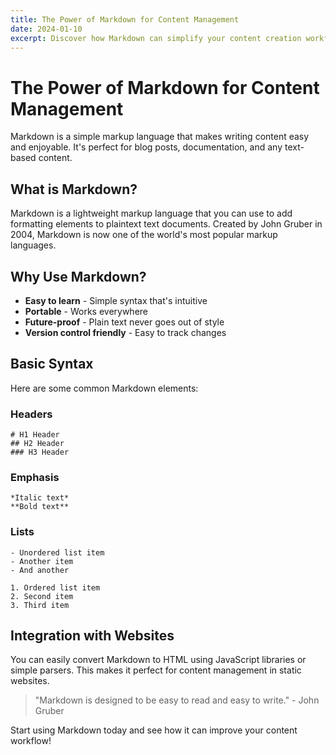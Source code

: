 ```yaml
---
title: The Power of Markdown for Content Management
date: 2024-01-10
excerpt: Discover how Markdown can simplify your content creation workflow and make your website easier to maintain.
---
```


# The Power of Markdown for Content Management

Markdown is a simple markup language that makes writing content easy and enjoyable. It's perfect for blog posts, documentation, and any text-based content.

## What is Markdown?

Markdown is a lightweight markup language that you can use to add formatting elements to plaintext text documents. Created by John Gruber in 2004, Markdown is now one of the world's most popular markup languages.

## Why Use Markdown?

* **Easy to learn** - Simple syntax that's intuitive
* **Portable** - Works everywhere
* **Future-proof** - Plain text never goes out of style
* **Version control friendly** - Easy to track changes

## Basic Syntax

Here are some common Markdown elements:

### Headers
```
# H1 Header
## H2 Header
### H3 Header
```

### Emphasis
```
*Italic text*
**Bold text**
```

### Lists
```
- Unordered list item
- Another item
- And another

1. Ordered list item
2. Second item
3. Third item
```

## Integration with Websites

You can easily convert Markdown to HTML using JavaScript libraries or simple parsers. This makes it perfect for content management in static websites.

> "Markdown is designed to be easy to read and easy to write." - John Gruber

Start using Markdown today and see how it can improve your content workflow! 